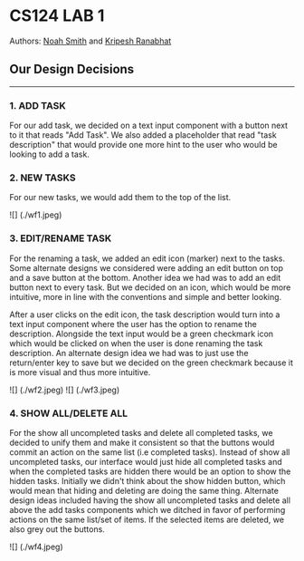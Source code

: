 # CS124 LAB 1 
Authors: 
[Noah Smith](https://github.com/noahsmitty) and [Kripesh Ranabhat](https://github.com/kripeshr22)

## Our Design Decisions
----
### 1. ADD TASK
For our add task, we decided on a text input component with a button next to it that reads "Add Task". We also added a placeholder that read "task description" that would provide one more hint to the user who would be looking to add a task.

### 2. NEW TASKS
For our new tasks, we would add them to the top of the list.

![] (./wf1.jpeg)

### 3. EDIT/RENAME TASK
For the renaming a task, we added an edit icon (marker) next to the tasks. Some alternate designs we considered were adding an edit button on top and a save button at the bottom. Another idea we had was to add an edit button next to every task. But we decided on an icon, which would be more intuitive, more in line with the conventions and simple and better looking.

After a user clicks on the edit icon, the task description would turn into a text input component where the user has the option to rename the description. Alongside the text input would be a green checkmark icon which would be clicked on when the user is done renaming the task description. An alternate design idea we had was to just use the return/enter key to save but we decided on the green checkmark because it is more visual and thus more intuitive. 

![] (./wf2.jpeg)
![] (./wf3.jpeg)

### 4. SHOW ALL/DELETE ALL
For the show all uncompleted tasks and delete all completed tasks, we decided to unify them and make it consistent so that the buttons would commit an action on the same list (i.e completed tasks). Instead of show all uncompleted tasks, our interface would just hide all completed tasks and when the completed tasks are hidden there would be an option to show the hidden tasks. Initially we didn't think about the show hidden button, which would mean that hiding and deleting are doing the same thing. Alternate design ideas included having the show all uncompleted tasks and delete all above the add tasks components which we ditched in favor of performing actions on the same list/set of items. If the selected items are deleted, we also grey out the buttons.

![] (./wf4.jpeg)

